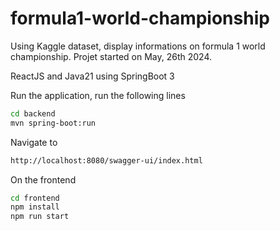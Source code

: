 # formula1-world-championship
Using Kaggle dataset, display informations on formula 1 world championship. Projet started on May, 26th 2024.

ReactJS and Java21 using SpringBoot 3

Run the application, run the following lines

```bash
cd backend
mvn spring-boot:run
```

Navigate to
```bash
http://localhost:8080/swagger-ui/index.html
```

On the frontend
```bash
cd frontend
npm install
npm run start
```
